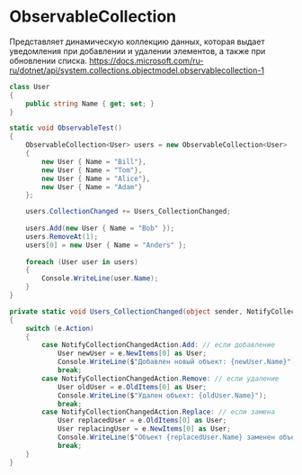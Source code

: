 # ObservableCollection<T>

Представляет динамическую коллекцию данных, которая выдает уведомления при добавлении и удалении элементов, а также при обновлении списка.
https://docs.microsoft.com/ru-ru/dotnet/api/system.collections.objectmodel.observablecollection-1

```c#
class User
{
    public string Name { get; set; }
}

static void ObservableTest()
{
    ObservableCollection<User> users = new ObservableCollection<User>
    {
        new User { Name = "Bill"},
        new User { Name = "Tom"},
        new User { Name = "Alice"},
        new User { Name = "Adam"}
    };

    users.CollectionChanged += Users_CollectionChanged;
    
    users.Add(new User { Name = "Bob" });
    users.RemoveAt(1);
    users[0] = new User { Name = "Anders" };
    
    foreach (User user in users)
    {
        Console.WriteLine(user.Name);
    }
}

private static void Users_CollectionChanged(object sender, NotifyCollectionChangedEventArgs e)
{
    switch (e.Action)
    {
        case NotifyCollectionChangedAction.Add: // если добавление
            User newUser = e.NewItems[0] as User;
            Console.WriteLine($"Добавлен новый объект: {newUser.Name}");
            break;
        case NotifyCollectionChangedAction.Remove: // если удаление
            User oldUser = e.OldItems[0] as User;
            Console.WriteLine($"Удален объект: {oldUser.Name}");
            break;
        case NotifyCollectionChangedAction.Replace: // если замена
            User replacedUser = e.OldItems[0] as User;
            User replacingUser = e.NewItems[0] as User;
            Console.WriteLine($"Объект {replacedUser.Name} заменен объектом {replacingUser.Name}");
            break;
    }
}
```

